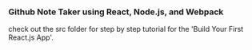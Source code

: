 ### Github Note Taker using React, Node.js, and Webpack

check out the src folder for step by step tutorial for the 'Build Your First React.js App'.
